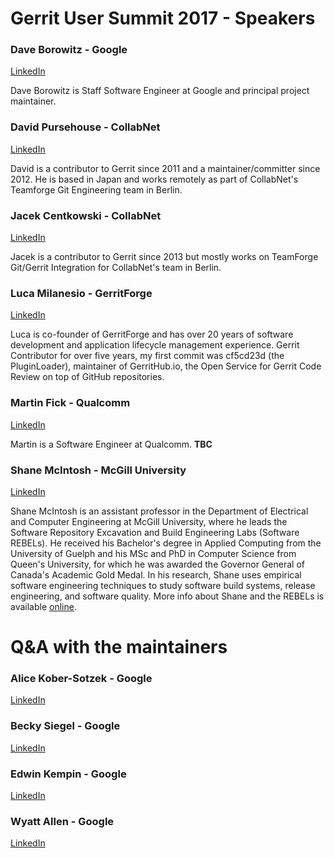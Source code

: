 # Gerrit User Summit 2017 - Speakers

### Dave Borowitz - Google

[LinkedIn](https://www.linkedin.com/in/dborowitz/)

Dave Borowitz is Staff Software Engineer at Google and principal
project maintainer.

### David Pursehouse - CollabNet

[LinkedIn](https://www.linkedin.com/in/davidpursehouse/)

David is a contributor to Gerrit since 2011 and a maintainer/committer
since 2012. He is based in Japan and works remotely as part of
CollabNet's Teamforge Git Engineering team in Berlin.

### Jacek Centkowski - CollabNet

[LinkedIn](https://www.linkedin.com/in/jcentkowski/)

Jacek is a contributor to Gerrit since 2013 but mostly works on
TeamForge Git/Gerrit Integration for CollabNet's team in Berlin.

### Luca Milanesio - GerritForge

[LinkedIn](https://www.linkedin.com/in/lucamilanesio/)

Luca is co-founder of GerritForge and has over 20 years of software development
and application lifecycle management experience. 
Gerrit Contributor for over five years, my first commit
was cf5cd23d (the PluginLoader), maintainer of
GerritHub.io, the Open Service for Gerrit Code Review
on top of GitHub repositories.

### Martin Fick - Qualcomm

[LinkedIn](https://www.linkedin.com/in/martin-fick-8637611/)

Martin is a Software Engineer at Qualcomm.
__TBC__

### Shane McIntosh - McGill University

[LinkedIn](https://www.linkedin.com/in/shane-mcintosh-94a6971b/)

Shane McIntosh is an assistant professor in the Department of Electrical and
Computer Engineering at McGill University, where he leads the Software
Repository Excavation and Build Engineering Labs (Software REBELs). He received
his Bachelor's degree in Applied Computing from the University of Guelph and
his MSc and PhD in Computer Science from Queen's University, for which he was
awarded the Governor General of Canada's Academic Gold Medal. In his research,
Shane uses empirical software engineering techniques to study software build
systems, release engineering, and software quality. More info about Shane and
the REBELs is available [online](http://rebels.ece.mcgill.ca/).

# Q&A with the maintainers

### Alice Kober-Sotzek - Google

[LinkedIn](https://www.linkedin.com/in/alice-kober-sotzek-23024133/)

### Becky Siegel - Google

[LinkedIn]()

### Edwin Kempin - Google

[LinkedIn](https://www.linkedin.com/in/edwin-kempin-215234b4/)

### Wyatt Allen - Google

[LinkedIn](https://www.linkedin.com/in/wyatt-allen-02547922/)
